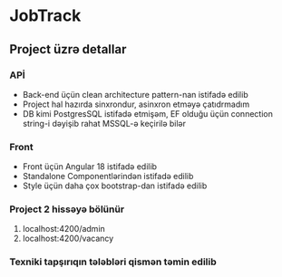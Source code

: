 # JobTrack

## Project üzrə detallar 

### APİ

- Back-end üçün clean architecture pattern-nan istifadə edilib
- Project hal hazırda sinxrondur, asinxron etməyə çatıdrmadım 
- DB kimi PostgresSQL istifadə etmişəm, EF olduğu üçün connection string-i dəyişib rahat MSSQL-ə keçirilə bilər

### Front 

- Front üçün Angular 18 istifadə edilib 
- Standalone Componentlərindən istifadə edilib 
- Style üçün daha çox bootstrap-dan istifadə edilib

### Project 2 hissəyə bölünür
1. localhost:4200/admin
2. localhost:4200/vacancy

### Texniki tapşırıqın tələbləri qismən təmin edilib


